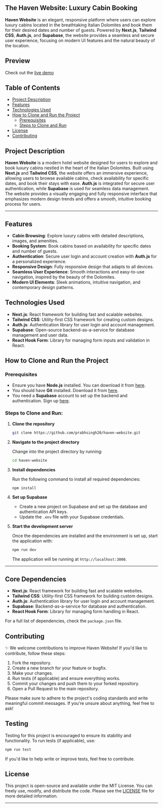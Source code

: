 ## The Haven Website: Luxury Cabin Booking

**Haven Website** is an elegant, responsive platform where users can explore luxury cabins located in the breathtaking Italian Dolomites and book them for their desired dates and number of guests. Powered by **Next.js**, **Tailwind CSS**, **Auth.js**, and **Supabase**, the website provides a seamless and secure user experience, focusing on modern UI features and the natural beauty of the location.

## Preview

Check out the [live demo](https://the-haven-website.vercel.app/)

## Table of Contents

- [Project Description](#project-description)
- [Features](#features)
- [Technologies Used](#technologies-used)
- [How to Clone and Run the Project](#how-to-clone-and-run-the-project)
  - [Prerequisites](#prerequisites)
  - [Steps to Clone and Run](#steps-to-clone-and-run)
- [License](#license)
- [Contributing](#contributing)

## Project Description

**Haven Website** is a modern hotel website designed for users to explore and book luxury cabins nestled in the heart of the Italian Dolomites. Built using **Next.js** and **Tailwind CSS**, the website offers an immersive experience, allowing users to browse available cabins, check availability for specific dates, and book their stays with ease. **Auth.js** is integrated for secure user authentication, while **Supabase** is used for seamless data management. The website provides a visually engaging and fully responsive interface that emphasizes modern design trends and offers a smooth, intuitive booking process for users.

---

## Features

- **Cabin Browsing**: Explore luxury cabins with detailed descriptions, images, and amenities.
- **Booking System**: Book cabins based on availability for specific dates and number of guests.
- **Authentication**: Secure user login and account creation with **Auth.js** for a personalized experience.
- **Responsive Design**: Fully responsive design that adapts to all devices.
- **Seamless User Experience**: Smooth interactions and easy-to-use navigation, inspired by the beauty of the Dolomites.
- **Modern UI Elements**: Sleek animations, intuitive navigation, and contemporary design patterns.

## Technologies Used

- **Next.js**: React framework for building fast and scalable websites.
- **Tailwind CSS**: Utility-first CSS framework for creating custom designs.
- **Auth.js**: Authentication library for user login and account management.
- **Supabase**: Open-source backend-as-a-service for database management and user data.
- **React Hook Form**: Library for managing form inputs and validation in React.

## How to Clone and Run the Project

### Prerequisites

- Ensure you have **Node.js** installed. You can download it from [here](https://nodejs.org/).
- You should have **Git** installed. Download it from [here](https://git-scm.com/).
- You need a **Supabase** account to set up the backend and authentication. Sign up [here](https://supabase.io/).

### Steps to Clone and Run:

1. **Clone the repository**

   ```bash
   git clone https://github.com/prabhsingh20/haven-website.git
   ```

2. **Navigate to the project directory**

   Change into the project directory by running:

   ```bash
   cd haven-website
   ```

3. **Install dependencies**

   Run the following command to install all required dependencies:

   ```bash
   npm install
   ```

4. **Set up Supabase**

   - Create a new project on Supabase and set up the database and authentication API keys.
   - Update the `.env` file with your Supabase credentials.

5. **Start the development server**

   Once the dependencies are installed and the environment is set up, start the application with:

   ```bash
   npm run dev
   ```

   The application will be running at `http://localhost:3000`.

---

## Core Dependencies

- **Next.js**: React framework for building fast and scalable websites.
- **Tailwind CSS**: Utility-first CSS framework for building custom designs.
- **Auth.js**: Authentication library for user login and account management.
- **Supabase**: Backend-as-a-service for database and authentication.
- **React Hook Form**: Library for managing form handling in React.

For a full list of dependencies, check the `package.json` file.

## Contributing

✨ We welcome contributions to improve Haven Website! If you'd like to contribute, follow these steps:

1. Fork the repository.
2. Create a new branch for your feature or bugfix.
3. Make your changes.
4. Run tests (if applicable) and ensure everything works.
5. Commit your changes and push them to your forked repository.
6. Open a Pull Request to the main repository.

Please make sure to adhere to the project's coding standards and write meaningful commit messages. If you're unsure about anything, feel free to ask!

## Testing

Testing for this project is encouraged to ensure its stability and functionality. To run tests (if applicable), use:

```bash
npm run test
```

If you'd like to help write or improve tests, feel free to contribute.

## License

This project is open-source and available under the MIT License. You can freely use, modify, and distribute the code. Please see the [LICENSE](./LICENSE) file for more detailed information.

---

